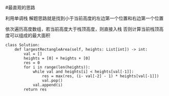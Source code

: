 #最直观的思路

利用单调栈
解题思路就是找到小于当前高度的左边第一个位置和右边第一个位置

依次遍历高度数组，若当前高度大于栈顶高度，则直接入栈
否则计算当前栈顶高度可以组成的最大面积


```shell
class Solution:
    def largestRectangleArea(self, heights: List[int]) -> int:
        val = []
        heights = [0] + heights + [0]
        res = 0
        for i in range(len(heights)):
            while val and heights[i] < heights[val[-1]]:
                res = max(res, (i- val[-2] - 1) * heights[val[-1]])
                val.pop()
            val.append(i)
        return res
        
```


